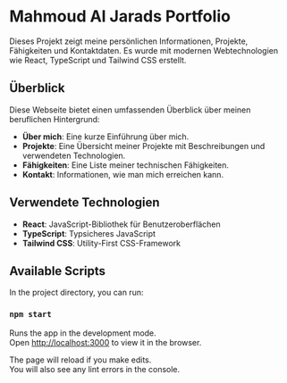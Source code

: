# Mahmoud Al Jarads Portfolio

Dieses Projekt zeigt meine persönlichen Informationen, Projekte, Fähigkeiten und Kontaktdaten. Es wurde mit modernen Webtechnologien wie React, TypeScript und Tailwind CSS erstellt.

## Überblick

Diese Webseite bietet einen umfassenden Überblick über meinen beruflichen Hintergrund:

- **Über mich**: Eine kurze Einführung über mich.
- **Projekte**: Eine Übersicht meiner Projekte mit Beschreibungen und verwendeten Technologien.
- **Fähigkeiten**: Eine Liste meiner technischen Fähigkeiten.
- **Kontakt**: Informationen, wie man mich erreichen kann.

## Verwendete Technologien

- **React**: JavaScript-Bibliothek für Benutzeroberflächen
- **TypeScript**: Typsicheres JavaScript
- **Tailwind CSS**: Utility-First CSS-Framework

## Available Scripts

In the project directory, you can run:

### `npm start`

Runs the app in the development mode.\
Open [http://localhost:3000](http://localhost:3000) to view it in the browser.

The page will reload if you make edits.\
You will also see any lint errors in the console.
